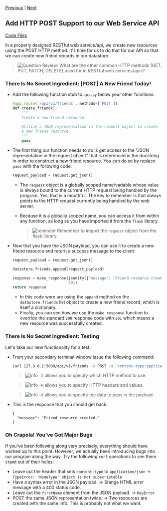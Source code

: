 [Previous](exercise-05.md) |  [Next](exercise-07.md)
## Add HTTP POST Support to our Web Service API
[Code Files](../../training/level-4-creating-web-services/bfp-reference/exercise_05)

In a properly designed RESTful web service/api, we create new resources using
the POST HTTP method.  It's time for us to do that for our API so that we can 
create new friend records in our datastore.

> ![Question](../images/question.png) Review: What are the other common HTTP
methods (GET, PUT, PATCH, DELETE) used for in RESTful web services/apis?

### There Is No Secret Ingredient: [POST] A New Friend Today!
* Add the following function stub to `api.py` below your other functions:
    ```python
    @app.route('/api/v1/friends', methods=['POST'])
    def create_friend():
        """
        Create a new friend resource. 
        
        Utilize a JSON representation in the request object to create
        a new friend resource.
        """
        pass
    ```

* The first thing our function needs to do is get access to the 
"JSON representation in the request object" that is referenced in the 
docstring in order to construct a new friend resource.  You can do so by 
replace `pass` with the following code:

    ```python
    request_payload = request.get_json()
    ```
    - The `request` object is a globally scoped name/variable whose value is 
    always bound to the current HTTP request being handled by the program. Yes,
    that is a mouthful.  The key to remember is that always points to the 
    HTTP request currently being handled by the web server.
    
    - Because it is a globally scoped name, you can access it from within any
    function, as long as you have imported it from the `flask` library.
    
        > ![reminder](../images/reminder.png) Remember to import the `request`
        > object from the flask library.
         
* Now that you have the JSON payload, you can use it to create a new
friend resource and return a success message to the client:

    ```python
    request_payload = request.get_json()
    
    datastore.friends.append(request_payload)

    response = make_response(jsonify({"message": "Friend resource created."}),
                             201)
    return response
    ```
    
    - In this code were are using the `append` method on the `datastore.friends`
    list object to create a new friend record, which is itself a dictionary.
    - Finally, you can see how we use the `make_response` function to override
    the standard `200` response code with `201` which means a new resource
    was successfully created.
    
### There Is No Secret Ingredient: Testing
Let's take our new functionality for a test.
* From your secondary terminal window issue the following command: 

    ```bash
    curl 127.0.0.1:5000/api/v1/friends -X POST -H "content-type:application/json" -d '{"id":"dDuck", "firstName": "Donald", "lastName": "Duck", "telephone": "i-love-ducks", "email": "donald@disney.com", "notes": "A grumpy, easily agitated duck."}'
    ```
    
    > ![info](../images/information.png) `-X` allows you to specify which HTTP method to use.
    
    > ![info](../images/information.png) `-H` allows you to specify HTTP headers and values.
    
    > ![info](../images/information.png) `-d` allows you to specify the data to pass in the payload.

* This is the response that you should get back:
    
    ```
    {
      "message": "Friend resource created."
    }
    ```
    
### Oh Crapola! You've Got Major Bugs
If you've been following along very precisely, everything should have worked
up to this point.  However, we actually been introducing bugs into our program
along the way.  Try the following `curl` operations to see them crawl out of 
their holes:
    
- Leave out the header that sets `content-type` to `application/json` -> `TypeError: 'NoneType' object is not subscriptable` 
- Have a syntax error in the JSON payload. -> Stange HTML error message with a 400 status code.
- Leave out the `firstName` element from the JSON payload. -> `KeyError`
- POST the same JSON representation twice. -> 
Two resources are created with the same info.  This is probably not what we want.